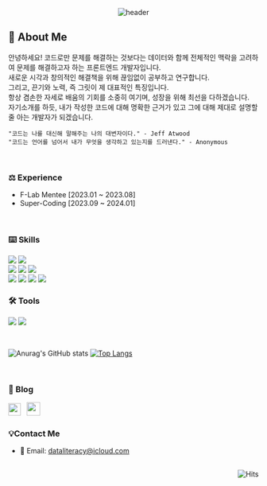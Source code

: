 <div align=center>

  ![header](https://capsule-render.vercel.app/api?type=transparent&text=Hello!%20I'm%20JongHyun.&fontColor=ca294c&animation=blink&fontSize=60)
  
</div>

<h2>
  📝 About Me
</h2>

<p>

  안녕하세요! 코드로만 문제를 해결하는 것보다는 데이터와 함께 전체적인 맥락을 고려하여 문제를 해결하고자 하는 프론트엔드 개발자입니다. </br>
  새로운 시각과 창의적인 해결책을 위해 끊임없이 공부하고 연구합니다. </br>
  그리고, 끈기와 노력, 즉 그릿이 제 대표적인 특징입니다. </br>
  항상 겸손한 자세로 배움의 기회를 소중히 여기며, 성장을 위해 최선을 다하겠습니다.</br>
  자기소개를 하듯, 내가 작성한 코드에 대해 명확한 근거가 있고 그에 대해 제대로 설명할 줄 아는 개발자가 되겠습니다.
    
    "코드는 나를 대신해 말해주는 나의 대변자이다." - Jeff Atwood
    "코드는 언어를 넘어서 내가 무엇을 생각하고 있는지를 드러낸다." - Anonymous

</p>
</br>

<h3>⚖️ Experience</h3>

  - F-Lab Mentee [2023.01 ~ 2023.08]
  - Super-Coding [2023.09 ~ 2024.01]

</br>

<h3> ⌨️ Skills </h3>


<div align=left>
  <div>
    <img src="https://img.shields.io/badge/TypeScript-3178C6?style=flat&logo=TypeScript&logoColor=white"/>
    <img src="https://img.shields.io/badge/React-61DAFB?style=flat&logo=React&logoColor=white"/>
  </div>
  <div>
    <img src="https://img.shields.io/badge/HTML5-E34F26?style=flat&logo=HTML5&logoColor=white"/>
    <img src="https://img.shields.io/badge/CSS3-1572B6?style=flat&logo=CSS3&logoColor=white"/>
    <img src="https://img.shields.io/badge/JavaScript-F7DF1E?style=flat&logo=JavaScript&logoColor=white"/>
  </div>
  <div>
    <img src="https://img.shields.io/badge/Font Awesome-528DD7?style=flat&logo=Font Awesome&logoColor=white"/>
    <img src="https://img.shields.io/badge/Tailwind CSS-06B6D4?style=flat&logo=Tailwind CSS&logoColor=white"/>
    <img src="https://img.shields.io/badge/GitHub-181717?style=flat&logo=GitHub&logoColor=white"/>
    <img src="https://img.shields.io/badge/Git-F05032?style=flat&logo=Git&logoColor=white"/>
  </div>
</div>

<h3> 🛠️ Tools </h3>

<img src="https://img.shields.io/badge/Visual Studio Code-fff?style=for-the-badge&logo=Visual Studio Code&logoColor=34ace0">&nbsp;<img src="https://img.shields.io/badge/Notion-fff?style=for-the-badge&logo=Notion&logoColor=4b4b4b">

</br>

<div align=left>
  
![Anurag's GitHub stats](https://github-readme-stats.vercel.app/api?username=DataCodeLiteracy&show_icons=true&theme=onedark)
[![Top Langs](https://github-readme-stats.vercel.app/api/top-langs/?username=DataCodeLiteracy&layout=compact)](https://github.com/DataCodeLiteracy/github-readme-stats)

</div>

</br>

<h3>📜 Blog </h3>
  
<a href="https://velog.io/@dataliteracy" target="_blank"><img src="https://noticon-static.tammolo.com/dgggcrkxq/image/upload/v1581345292/noticon/hbwtrewlv2xxxyqe3qpm.png" height="25" paddingRight="20"/></a>
&nbsp;
<a href="https://github.com/DataCodeLiteracy/" target="_blank"><img src="https://noticon-static.tammolo.com/dgggcrkxq/image/upload/v1567128822/noticon/osiivsvhnu4nt8doquo0.png" height="27"/></a>

  
<h3>💡Contact Me</h3>

 - 📧 Email: dataliteracy@icloud.com

<h2></h2>

<div align="right">
  
![Hits](https://hits.seeyoufarm.com/api/count/incr/badge.svg?url=https%3A%2F%2Fgithub.com%2FDataCodeLiteracy&count_bg=%2379C83D&title_bg=%23555555&icon=&icon_color=%23C6C0C0&title=hits&edge_flat=false)
  
</div>

